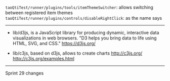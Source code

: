 <!---
channel: frontendchanges
release: 'Sprint 30'
permissions:
    - public
contributors:
    - 'Alexander Zagovorichev'
    - 'Bertrand Chevrier'
    - 'Christophe Noel'
--->

`taoQtiTest/runner/plugins/tools/itemThemeSwitcher`: allows switching between registered item themes
`taoQtiTest/runner/plugins/controls/disableRightClick`: as the name says

---

- lib/d3js, is a JavaScript library for producing dynamic, interactive data visualizations in web browsers. "D3 helps you bring data to life using HTML, SVG, and CSS."
<https://d3js.org/>

- lib/c3js, based on d3js, allows to create charts
<http://c3js.org/>
<http://c3js.org/examples.html>

---

Sprint 29 changes